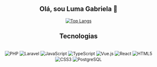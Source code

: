 <section align='center'>
  <h1>Olá, sou Luma Gabriela 🚀</h1>

  [![Top Langs](https://github-readme-stats.vercel.app/api/top-langs/?username=LumaGabriela&layout=compact)](https://github.com/anuraghazra/github-readme-stats)

  ## Tecnologias

  <div style='display: inline_block;'><br>
    <img align='center' alt='PHP' src='https://img.shields.io/badge/PHP-777BB4?style=for-the-badge&logo=php&logoColor=white'>
    <img align='center' alt='Laravel' src='https://img.shields.io/badge/Laravel-FF2D20?style=for-the-badge&logo=laravel&logoColor=white'>
    <img align='center' alt='JavaScript' src='https://img.shields.io/badge/JavaScript-323330?style=for-the-badge&logo=javascript&logoColor=F7DF1E'>
    <img align='center' alt='TypeScript' src='https://img.shields.io/badge/TypeScript-007ACC?style=for-the-badge&logo=typescript&logoColor=white'>
    <img align='center' alt='Vue.js' src='https://img.shields.io/badge/Vue.js-35495E?style=for-the-badge&logo=vuedotjs&logoColor=4FC08D'>
    <img align='center' alt='React' src='https://img.shields.io/badge/React-20232A?style=for-the-badge&logo=react&logoColor=61DAFB'>
    <img align='center' alt='HTML5' src='https://img.shields.io/badge/HTML5-E34F26?style=for-the-badge&logo=html5&logoColor=white'>
    <img align='center' alt='CSS3' src='https://img.shields.io/badge/CSS3-1572B6?style=for-the-badge&logo=css3&logoColor=white'>
    <img align='center' alt='PostgreSQL' src='https://img.shields.io/badge/PostgreSQL-316192?style=for-the-badge&logo=postgresql&logoColor=white'>
  </div>
</section>
